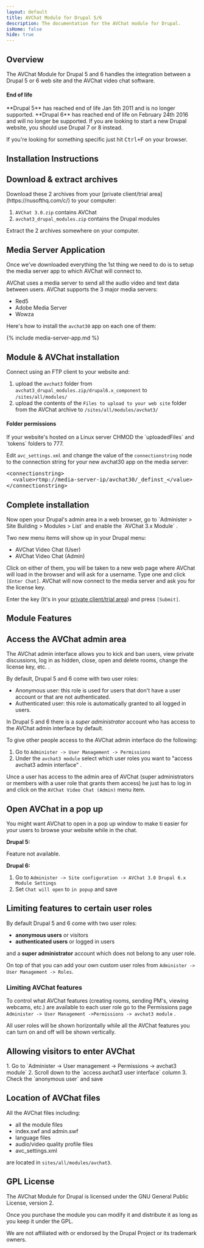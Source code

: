 ```yaml
---
layout: default
title: AVChat Module for Drupal 5/6
description: The documentation for the AVChat module for Drupal.
isHome: false
hide: true
---
```


<section class="bs-docs-section" markdown="1">
  <h1 id="overview" class="page-header">Overview</h1>
  <p class="lead">The AVChat Module for Drupal 5 and 6 handles the integration between a Drupal 5 or 6 web site and the AVChat video chat software.</p>

<div class="bs-callout bs-callout-warning" id="callout-tables-responsive-overflow"> <h4>End of life</h4> <p markdown="1">**Drupal 5** has reached end of life Jan 5th 2011 and is no longer supported. **Drupal 6** has reached end of life on February 24th 2016 and will no longer be supported. If you are looking to start a new Drupal website, you should use Drupal 7 or 8 instead.</p> </div>



  If you're looking for something specific just hit <kbd>Ctrl+F</kbd> on your browser.
</section>

<section class="bs-docs-section" markdown="1">
  <h1 id="installation-instructions" class="page-header">Installation Instructions</h1>
<h2 id="installing-the-module">Download & extract archives</h2>
Download these 2 archives from your [private client/trial area](https://nusofthq.com/c/) to your computer:

1. `AVChat 3.0.zip` contains AVChat
2. `avchat3_drupal_modules.zip` contains the Drupal modules

Extract the 2 archives somewhere on your computer.

<h2 id="installing-the-module">Media Server Application</h2>
Once we've downloaded everything the 1st thing we need to do is to setup the media server app to which AVChat will connect to.

AVChat uses a media server to send all the audio video and text data between users. AVChat supports the 3 major media servers:

* Red5
* Adobe Media Server
* Wowza

Here's how to install the `avchat30` app on each one of them:

{% include media-server-app.md %}

<h2 id="installing-the-module">Module & AVChat installation</h2>
Connect using an FTP client to your website and:

1. upload the `avchat3` folder from `avchat3_drupal_modules.zip/drupal6.x_component` to `/sites/all/modules/`
2. upload the contents of the `Files to upload to your web site` folder from  the AVChat archive to `/sites/all/modules/avchat3/`

<div class="bs-callout bs-callout-info" id="callout-tables-responsive-overflow"> <h4>Folder permissions</h4> <p markdown="1">If your website's hosted on a Linux server CHMOD the `uploadedFiles` and `tokens` folders to 777.</p> </div>

Edit `avc_settings.xml` and change the value of the `connectionstring` node to the connection string for your new avchat30 app on the media server:

<pre>
&lt;connectionstring&gt;
  &lt;value&gt;rtmp://media-server-ip/avchat30/_definst_&lt;/value&gt;
&lt;/connectionstring&gt;
</pre>
<h2 id="installing-the-module">Complete installation</h2>
Now open your Drupal's admin area in a web browser, go to `Administer > Site Building > Modules > List` and enable the `AVChat 3.x Module` .

Two new menu items will show up in your Drupal menu:

* AVChat Video Chat (User)
* AVChat Video Chat (Admin)

Click on either of them, you will be taken to a new web page where AVChat will load in the browser and will ask for a username. Type one and click `[Enter Chat]`. AVChat will now connect to the media server and ask you for the license key.

Enter the key (It's in your [private client/trial area](https://nusofthq.com/c/)) and press `[Submit]`.
</section>


<section class="bs-docs-section" markdown="1">
<h1 id="installation-instructions" class="page-header">Module Features</h1>
<h2 id="accessing-the-avchat-admin-area">Access the AVChat admin area</h2>
The AVChat admin interface allows you to kick and ban users, view private discussions, log in as hidden, close, open and delete rooms, change the license key, etc. .

By default, Drupal 5 and 6 come with two user roles:

 * Anonymous user: this role is used for users that don't have a user account or that are not authenticated.
 * Authenticated user: this role is automatically granted to all logged in users.

In Drupal 5 and 6 there is a <em>super administrator</em> account who has access to the AVChat admin interface by default.

To give other people access to the AVChat admin interface do the following:

1. Go to `Administer -> User Management -> Permissions`
2. Under the `avchat3 module` select which user roles you want to "access avchat3 admin interface" .

Unce a user has access to the admin area of AVChat (super administrators or members with a user role that grants them access) he just has to log in and click on the `AVChat Video Chat (Admin)` menu item.

<h2 id="open-avchat-in-a-popup-window">Open AVChat in a pop up</h2>

You might want AVChat to open in a pop up window to make ti easier for your users to browse your website while in the chat.

**Drupal 5:**

Feature not available.

**Drupal 6:**

1. Go to `Administer -> Site configuration -> AVChat 3.0 Drupal 6.x Module Settings`
2. Set `Chat will open` to `in popup` and save

<h2 id="permissions">Limiting features to certain user roles</h2>
By default Drupal 5 and 6 come with two user roles:

* **anonymous users** or visitors
* **authenticated users** or logged in users

and a **super administrator** account which does not belong to any user role.

On top of that you can add your own custom user roles from `Administer -> User Management -> Roles`.
<h3>Limiting AVChat features</h3>

To control what AVChat features (creating rooms, sending PM's, viewing webcams, etc.) are available to each user role go to the Permissions page `Administer -> User Management ->Permissions -> avchat3 module` .

All user roles will be shown horizontally while all the AVChat features you can turn on and off will be shown vertically.

<h2 id="location-of-avchat-files">Allowing visitors to enter AVChat</h2>
1. Go to `Administer -> User management -> Permissions -> avchat3 module`
2. Scroll down to the `access avchat3 user interface` column
3. Check the `anonymous user` and save

<h2 id="location-of-avchat-files">Location of AVChat files</h2>
All the AVChat  files including:

* all the module files
* index.swf and admin.swf
* language files
* audio/video quality profile files
* avc_settings.xml


are located in `sites/all/modules/avchat3`.

<h2 id="location-of-avchat-files">GPL License</h2>
The AVChat Module for Drupal is licensed under the GNU General Public License, version 2.

Once you purchase the module you can modify it and distribute it as long as you keep it under the GPL.

We are not affiliated with or endorsed by the Drupal Project or its trademark owners.
</section>
